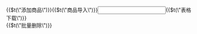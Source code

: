 <div><div class=\"line line-dashed b-b line-lg\"></div><div class=\"form-group\"><div class=\"col-sm-12 btn-toolbar\"><a class=\"btn btn-info\" @click=\"addGoods\">{{$t(\"添加商品\")}}</a><a class=\"btn btn-info btn-goods-import\">{{$t(\"商品导入\")}}<input type=\"file\" accept=\"application/vnd.ms-excel,application/vnd.openxmlformats-officedocument.spreadsheetml.sheet\" /></a><a class=\"btn btn-info\" @click=\"formExport\">{{$t(\"表格下载\")}}</a></div></div><div class=\"line line-dashed b-b line-lg\"></div><div class=\"form-group\"><div class=\"col-sm-8\"><a class=\"btn btn-info\" @click=\"removeGoods\">{{$t(\"批量删除\")}}</a></div></div><div class=\"col-sm-12\"><grids-table :query-adaptor=\"refreshGoodsList\" _key=\"mpId\" auto-read><template scope=\"item\" slot=\"body\"><grid-column :scope=\"item\" _checkbox _ref=\"checked\" :checked-list=\"removingList\"></grid-column><grid-column :scope=\"item\" :header=\"$t(\'商品名称\')\" _ref=\"mpName\" :style=\"{ \'max-width\': \'100px\' }\"></grid-column><grid-column :scope=\"item\" :header=\"$t(\'商品编码\')\" _ref=\"code\" :style=\"{ \'max-width\': \'100px\' }\"></grid-column><grid-column :scope=\"item\" :header=\"$t(\'商品分类\')\" _ref=\"categoryName\" :style=\"{ \'max-width\': \'100px\' }\"></grid-column><grid-column :scope=\"item\" :header=\"$t(\'优先级\')\"><grid-act-input :scope=\"item\" _number _ref=\"sort\" @change=\"resort\"></grid-act-input></grid-column><grid-column :scope=\"item\" :header=\"$t(\'商家名称\')\" _ref=\"merchantName\" :style=\"{ \'max-width\': \'100px\' }\"></grid-column><grid-column :scope=\"item\" :header=\"$t(\'渠道\')\" _ref=\"channel\" :style=\"{ \'max-width\': \'100px\' }\"></grid-column><grid-column :scope=\"item\" :header=\"$t(\'操作\')\"><grid-act-click :scope=\"item\" :label=\"$t(\'编辑\')\" @click=\"editItem\"></grid-act-click><grid-act-click :scope=\"item\" :label=\"$t(\'删除\')\" clazz=\"btn-danger\" @click=\"removeItem\"></grid-act-click></grid-column></template><template scope=\"info\" slot=\"foot\"><grid-pagination :scope=\"info\" slot=\"foot\"></grid-pagination></template></grids-table></div></div>
